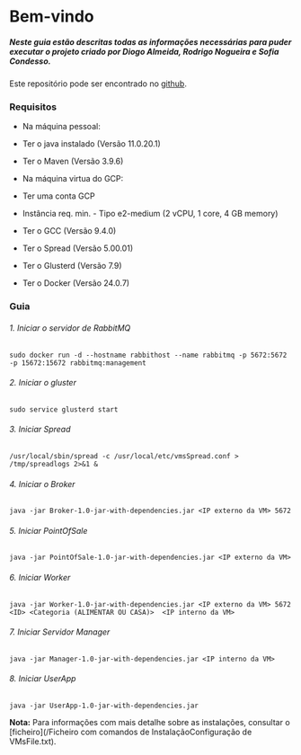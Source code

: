 # Bem-vindo

##### Neste guia estão descritas todas as informações necessárias para puder executar o projeto criado por Diogo Almeida, Rodrigo Nogueira e Sofia Condesso.

Este repositório pode ser encontrado no [github](https://github.com/sofiafernandescd/cd_meim2324/tree/main/TPFinal).

### Requisitos

* Na máquina pessoal:
* Ter o java instalado (Versão 11.0.20.1)
* Ter o Maven (Versão 3.9.6)


* Na máquina virtua do GCP:
* Ter uma conta GCP
* Instância req. min. - Tipo e2-medium (2 vCPU, 1 core, 4 GB memory)
* Ter o GCC (Versão 9.4.0)
* Ter o Spread (Versão 5.00.01)
* Ter o Glusterd (Versão 7.9)
* Ter o Docker (Versão 24.0.7)

### Guia

###### 1. Iniciar o servidor de RabbitMQ

`sudo docker run -d --hostname rabbithost --name rabbitmq -p 5672:5672 -p 15672:15672 rabbitmq:management`

###### 2. Iniciar o gluster

`sudo service glusterd start`

###### 3. Iniciar Spread

`/usr/local/sbin/spread -c /usr/local/etc/vmsSpread.conf > /tmp/spreadlogs 2>&1 &`

###### 4. Iniciar o Broker 

`java -jar Broker-1.0-jar-with-dependencies.jar <IP externo da VM> 5672`

###### 5. Iniciar PointOfSale 

`java -jar PointOfSale-1.0-jar-with-dependencies.jar <IP externo da VM>`

###### 6. Iniciar Worker

`java -jar Worker-1.0-jar-with-dependencies.jar <IP externo da VM> 5672 <ID> <Categoria (ALIMENTAR OU CASA)> 
<IP interno da VM>`

###### 7. Iniciar Servidor Manager

`java -jar Manager-1.0-jar-with-dependencies.jar <IP interno da VM>`

###### 8. Iniciar UserApp

`java -jar UserApp-1.0-jar-with-dependencies.jar`


**Nota:** Para informações com mais detalhe sobre as instalações, consultar o [ficheiro](/Ficheiro com comandos de InstalaçãoConfiguração de VMsFile.txt).